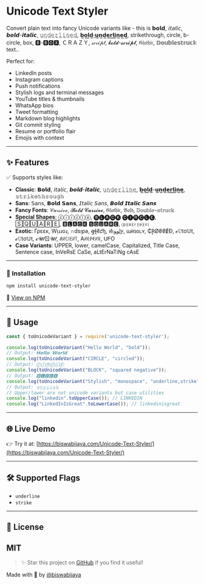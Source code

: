 # Unicode Text Styler

Convert plain text into fancy Unicode variants like - this is 𝗯𝗼𝗹𝗱, 𝘪𝘵𝘢𝘭𝘪𝘤, 𝙗𝙤𝙡𝙙-𝙞𝙩𝙖𝙡𝙞𝙘, 𝚞̲𝚗̲𝚍̲𝚎̲𝚛̲𝚕̲𝚒̲𝚗̲𝚎̲𝚍̲, 𝗯̲𝗼̲𝗹̲𝗱̲-̲𝘂̲𝗻̲𝗱̲𝗲̲𝗿̲𝗹̲𝗶̲𝗻̲𝗲̲𝗱̲, strikethrough, circle, b-circle, box, 🅱-🅱🅾🆇, ＣＲＡＺＹ, 𝓈𝒸𝓇𝒾𝓅𝓉, 𝓫𝓸𝓵𝓭-𝓼𝓬𝓻𝓲𝓹𝓽, 𝔊𝔩𝔬𝔱𝔥𝔦𝔠, 𝔻𝕠𝕦𝕓𝕝𝕖𝕤𝕥𝕣𝕦𝕔𝕜 text..

Perfect for:
- LinkedIn posts
- Instagram captions
- Push notifications
- Stylish logs and terminal messages
- YouTube titles & thumbnails
- WhatsApp bios
- Tweet formatting
- Markdown blog highlights
- Git commit styling
- Resume or portfolio flair
- Emojis with context

---

## ✨ Features

✅ Supports styles like:
- **Classic**: 𝗕𝗼𝗹𝗱, 𝘪𝘵𝘢𝘭𝘪𝘤, 𝙗𝙤𝙡𝙙-𝙞𝙩𝙖𝙡𝙞𝙘, 𝚞̲𝚗̲𝚍̲𝚎̲𝚛̲𝚕̲𝚒̲𝚗̲𝚎̲, 𝗯̲𝗼̲𝗹̲𝗱̲-𝘂̲𝗻̲𝗱̲𝗲̲𝗿̲𝗹̲𝗶̲𝗻̲𝗲̲, 𝚜̶𝚝̶𝚛̶𝚒̶𝚔̶𝚎̶𝚝̶𝚑̶𝚛̶𝚘̶𝚞̶𝚐̶𝚑̶
- **Sans**: 𝖲𝖺𝗇𝗌, 𝗕𝗼𝗹𝗱 𝗦𝗮𝗻𝘀, 𝘐𝘵𝘢𝘭𝘪𝘤 𝘚𝘢𝘯𝘴, 𝘽𝙤𝙡𝙙 𝙄𝙩𝙖𝙡𝙞𝙘 𝙎𝙖𝙣𝙨
- **Fancy Fonts**: 𝒞𝓊𝓇𝓈𝒾𝓋ℯ, 𝓑𝓸𝓵𝓭 𝓒𝓾𝓻𝓼𝓲𝓿𝓮, 𝔊𝔩𝔬𝔱𝔥𝔦𝔠, 𝔅𝔬𝔩𝔡, 𝔻𝕠𝕦𝕓𝕝𝕖-𝕤𝕥𝕣𝕦𝕔𝕜
- **Special Shapes**: ⓒⓘⓡⓒⓛⓔ, 🅑🅛🅐🅒🅚 🅒🅘🅡🅒🅛🅔, 🅂🅀🅄🄰🅁🄴, 🅱🅻🅰🅲🅺 🆂🆀🆄🅰🆁🅴, ⒫⒜⒭⒠⒩
- **Exotic**: Γρεεκ, Wᴉɹɹoɹ, ∩dsᴉpǝ, ꞡꞎɨƭƈɧ, ฬเﻮﻮɭץ, աɨռɢʟʏ, ₵ⱤØ₴₴ɆĐ, 𝓬𝕌tσ𝕌t, 𝓬𝕌tσ𝕌t, 𝓬𝓤𝓉ㄖ𝓤𝓉, ꋬꋊꉔ꒐ꏂꋊ꓄, Aꋊꀯꂑꈼꋊꋖ, ᑌᖴO
- **Case Variants**: UPPER, lower, camelCase, Capitalized, Title Case, Sentence case, InVeRsE CaSe, aLtErNaTiNg cAsE

---
### 🧩 Installation

```bash
npm install unicode-text-styler
```

🔗 [View on NPM](https://www.npmjs.com/package/unicode-text-styler)

---

## 🧪 Usage

```js
const { toUnicodeVariant } = require('unicode-text-styler');

console.log(toUnicodeVariant("Hello World", "bold"));
// Output: 𝗛𝗲𝗹𝗹𝗼 𝗪𝗼𝗿𝗹𝗱
console.log(toUnicodeVariant("CIRCLE", "circled"));
// Output: ⒸⒾⓇⒸⓁⒺ
console.log(toUnicodeVariant("BLOCK", "squared negative"));
// Output: 🅱🅻🅾🅲🅺
console.log(toUnicodeVariant("Stylish", "monospace", "underline,strike"));
// Output: 𝚜̶̲𝚝̶̲𝚢̶̲𝚕̶̲𝚒̶̲𝚜̶̲𝚑̶̲
// Upper/lower are not unicode variants but case utilities
console.log("linkedin".toUpperCase()); // LINKEDIN
console.log("LinkedInIsGreat".toLowerCase()); // linkedinisgreat
```

---

## 🌐 Live Demo
👉 Try it at: [https://biswabijaya.com/Unicode-Text-Styler/](https://biswabijaya.com/Unicode-Text-Styler/)

---

## 🛠 Supported Flags
- `underline`
- `strike`

---

## 📖 License
MIT
---

> ✨ Star this project on [GitHub](https://github.com/biswabijaya/Unicode-Text-Styler) if you find it useful!

Made with 💖 by [@biswabijaya](https://github.com/biswabijaya)


